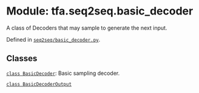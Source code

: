 <div itemscope itemtype="http://developers.google.com/ReferenceObject">
<meta itemprop="name" content="tfa.seq2seq.basic_decoder" />
<meta itemprop="path" content="Stable" />
</div>

# Module: tfa.seq2seq.basic_decoder

A class of Decoders that may sample to generate the next input.



Defined in [`seq2seq/basic_decoder.py`](https://github.com/tensorflow/addons/tree/0.4-release/tensorflow_addons/seq2seq/basic_decoder.py).

<!-- Placeholder for "Used in" -->


## Classes

[`class BasicDecoder`](../../tfa/seq2seq/BasicDecoder.md): Basic sampling decoder.

[`class BasicDecoderOutput`](../../tfa/seq2seq/BasicDecoderOutput.md)

